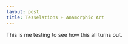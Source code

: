 ```yaml
---
layout: post
title: Tesselations + Anamorphic Art
---
```



This is me testing to see how this all turns out.